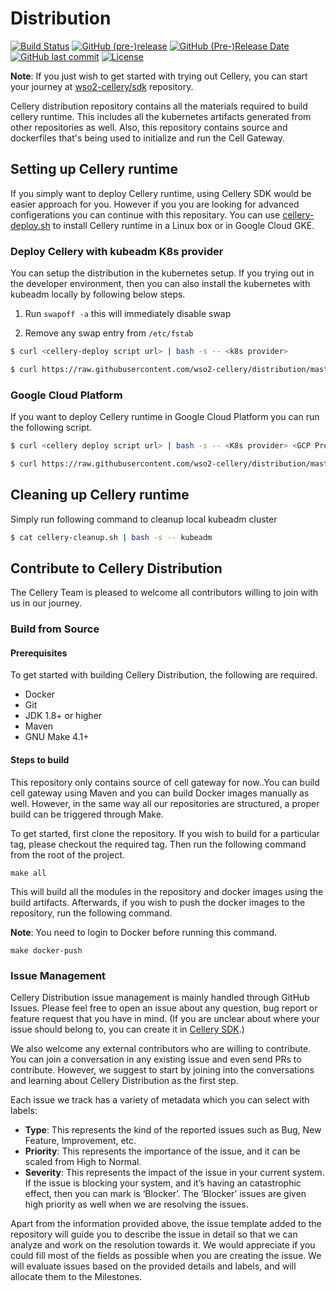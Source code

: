 Distribution
============
  [![Build Status](https://wso2.org/jenkins/view/cellery/job/cellery/job/cellery-distribution/badge/icon)](https://wso2.org/jenkins/view/cellery/job/cellery/job/distribution/)
  [![GitHub (pre-)release](https://img.shields.io/github/release/wso2-cellery/distribution/all.svg)](https://github.com/wso2-cellery/distribution/releases)
  [![GitHub (Pre-)Release Date](https://img.shields.io/github/release-date-pre/wso2-cellery/distribution.svg)](https://github.com/wso2-cellery/distribution/releases)
  [![GitHub last commit](https://img.shields.io/github/last-commit/wso2-cellery/distribution.svg)](https://github.com/wso2-cellery/distribution/commits/master)
  [![License](https://img.shields.io/badge/License-Apache%202.0-blue.svg)](https://opensource.org/licenses/Apache-2.0)

**Note**: If you just wish to get started with trying out Cellery, you can start your journey at [wso2-cellery/sdk](https://github.com/wso2-cellery/sdk) repository.  

Cellery distribution repository contains all the materials required to build cellery runtime. This includes all the kubernetes artifacts generated from other repositories as well. Also, this repository contains source and dockerfiles that's being used to initialize and run the Cell Gateway.

## Setting up Cellery runtime
If you simply want to deploy Cellery runtime, using Cellery SDK would be easier approach for you. However if you you are looking for advanced configerations you can continue with this repositary.
You can use [cellery-deploy.sh](https://github.com/wso2-cellery/distribution/blob/master/installer/scripts/cellery-runtime-deployer/cellery-deploy.sh) to install Cellery runtime in a Linux box or in Google Cloud GKE.

### Deploy Cellery with kubeadm K8s provider

You can setup the distribution in the kubernetes setup. If you trying out in the developer environment, then you can also install the kubernetes with kubeadm locally by following below steps.

1. Run `swapoff -a` this will immediately disable swap
    
2. Remove any swap entry from `/etc/fstab`

```bash    
$ curl <cellery-deploy script url> | bash -s -- <k8s provider>
```

```bash
$ curl https://raw.githubusercontent.com/wso2-cellery/distribution/master/installer/scripts/cellery-runtime-deployer/cellery-deploy.sh | bash -s -- kubeadm
```

### Google Cloud Platform
If you want to deploy Cellery runtime in Google Cloud Platform you can run the following script.
  

```bash
$ curl <cellery deploy script url> | bash -s -- <K8s provider> <GCP Project ID> <GCP Compute Zone>
```

```bash
$ curl https://raw.githubusercontent.com/wso2-cellery/distribution/master/installer/scripts/cellery-runtime-deployer/cellery-deploy.sh | bash -s -- <K8s provider> <GCP Project ID> <GCP Compute>
```
## Cleaning up Cellery runtime

Simply run following command to cleanup local kubeadm cluster

```bash
$ cat cellery-cleanup.sh | bash -s -- kubeadm
```


## Contribute to Cellery Distribution

The Cellery Team is pleased to welcome all contributors willing to join with us in our journey.

### Build from Source

#### Prerequisites

To get started with building Cellery Distribution, the following are required.

-   Docker
-   Git
-   JDK 1.8+ or higher
-   Maven
-   GNU Make 4.1+

#### Steps to build

This repository only contains source of cell gateway for now..You can build cell gateway using Maven and you can build Docker images manually as well. However, in the same way all our repositories are structured, a proper build can be triggered through Make.

To get started, first clone the repository. If you wish to build for a particular tag, please checkout the required tag. Then run the following command from the root of the project.

```
make all
```

This will build all the modules in the repository and docker images using the build artifacts. Afterwards, if you wish to push the docker images to the repository, run the following command.

**Note**: You need to login to Docker before running this command.

```
make docker-push
```

### Issue Management

Cellery Distribution issue management is mainly handled through GitHub Issues. Please feel free to open an issue about any question, bug report or feature request that you have in mind. (If you are unclear about where your issue should belong to, you can create it in [Cellery SDK](https://github.com/wso2-cellery/sdk).)

We also welcome any external contributors who are willing to contribute. You can join a conversation in any existing issue and even send PRs to contribute. However, we suggest to start by joining into the conversations and learning about Cellery Distribution as the first step.

Each issue we track has a variety of metadata which you can select with labels:

* **Type**: This represents the kind of the reported issues such as Bug, New Feature, Improvement, etc. 
* **Priority**: This represents the importance of the issue, and it can be scaled from High to Normal.
* **Severity**: This represents the impact of the issue in your current system. If the issue is blocking your system, and it’s having an catastrophic effect, then you can mark is ‘Blocker’. The ‘Blocker’ issues are given high priority as well when we are resolving the issues.

Apart from the information provided above, the issue template added to the repository will guide you to describe the issue in detail so that we can analyze and work on the resolution towards it. We would appreciate if you could fill most of the fields as possible when you are creating the issue. We will evaluate issues based on the provided details and labels, and will allocate them to the Milestones.
